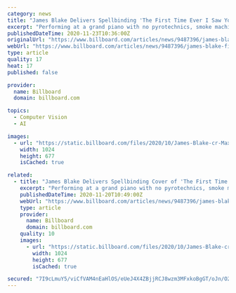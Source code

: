 ```yaml
---
category: news
title: "James Blake Delivers Spellbinding 'The First Time Ever I Saw Your Face' Cover: Watch"
excerpt: "Performing at a grand piano with no pyrotechnics, smoke machines or digital wizardry, Blake stripped it right back to the core."
publishedDateTime: 2020-11-23T10:36:00Z
originalUrl: "https://www.billboard.com/articles/news/9487396/james-blake-first-time-ever-i-saw-your-face-fallon/"
webUrl: "https://www.billboard.com/articles/news/9487396/james-blake-first-time-ever-i-saw-your-face-fallon/"
type: article
quality: 17
heat: 17
published: false

provider:
  name: Billboard
  domain: billboard.com

topics:
  - Computer Vision
  - AI

images:
  - url: "https://static.billboard.com/files/2020/10/James-Blake-cr-Max-Montgomery-2020-billboard-1548-1602697355-1024x677.jpg"
    width: 1024
    height: 677
    isCached: true

related:
  - title: "James Blake Delivers Spellbinding Cover of 'The First Time Ever I Saw Your Face' on 'Fallon': Watch"
    excerpt: "Performing at a grand piano with no pyrotechnics, smoke machines or digital wizardry, Blake stripped it right back to the core."
    publishedDateTime: 2020-11-20T10:49:00Z
    webUrl: "https://www.billboard.com/articles/news/9487396/james-blake-first-time-ever-i-saw-your-face-fallon/"
    type: article
    provider:
      name: Billboard
      domain: billboard.com
    quality: 10
    images:
      - url: "https://static.billboard.com/files/2020/10/James-Blake-cr-Max-Montgomery-2020-billboard-1548-1602697355-1024x677.jpg"
        width: 1024
        height: 677
        isCached: true

secured: "7I9cLmuY5/viCfVAM4nEaHlOS/eUeJ4X4ZBjjRCJ8wzm3MFxkoBgGT/oJn/O2aLakXidJZ2wT121ud4Vga6bsbIpkEI3ANxuGacvXtbIXRuFCaPE5fxEJIg+BVMOJioJKC/Pin86rPZ+bmJ9JVwBsv1Niu4d1LPveoiLteDhaka4k73tilQhPaTm6JB9WXKcbwSxcCPojBfJ9cV1gmeBUosnDvuSTyKxQGoO41JsdGz7O0JJym0MCWyq/kjLaBre/iL+5i4JAmzDGbZtFZk6tJQFFDbDj2QtqXsUB4w06Cu4Xp/OXIvtnDdS2BJTIeHE2PglLzJxrPAuFM/aYyRM9LtYjliPkQssI/2qlfFnWME=;DungXWMPz3ISVtZEQd8RlQ=="
---
```



